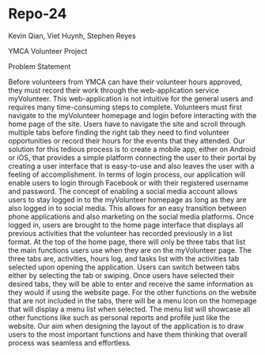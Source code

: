 # Repo-24
Kevin Qian, Viet Huynh, Stephen Reyes

YMCA Volunteer Project

Problem Statement

Before volunteers from YMCA can have their volunteer hours approved, they must record their work through the web-application service myVolunteer. This web-application is not intuitive for the general users and requires many time-consuming steps to complete. Volunteers must first navigate to the myVolunteer homepage and login before interacting with the home page of the site. Users have to navigate the site and scroll through multiple tabs before finding the right tab they need to find volunteer opportunities or record their hours for the events that they attended. Our solution for this tedious process is to create a mobile app, either on Android or iOS, that provides a simple platform connecting the user to their portal by creating a user interface that is easy-to-use and also leaves the user with a feeling of accomplishment.
In terms of login process, our application will enable users to login through Facebook or with their registered username and password. The concept of enabling a social media account allows users to stay logged in to the myVolunteer homepage as long as they are also logged in to social media. This allows for an easy transition between phone applications and also marketing on the social media platforms. Once logged in, users are brought to the home page interface that displays all previous activities that the volunteer has recorded previously in a list format. At the top of the home page, there will only be three tabs that list the main functions users use when they are on the myVolunteer page. The three tabs are, activities, hours log, and tasks list with the activities tab selected upon opening the application. Users can switch between tabs either by selecting the tab or swiping. Once users have selected their desired tabs, they will be able to enter and receive the same information as they would if using the website page. For the other functions on the website that are not included in the tabs, there will be a menu icon on the homepage that will display a menu list when selected. The menu list will showcase all other functions like such as personal reports and profile just like the website. Our aim when designing the layout of the application is to draw users to the most important functions and have them thinking that overall process was seamless and effortless. 



